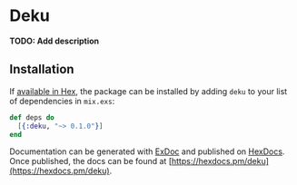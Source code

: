 # Deku

**TODO: Add description**

## Installation

If [available in Hex](https://hex.pm/docs/publish), the package can be installed
by adding `deku` to your list of dependencies in `mix.exs`:

```elixir
def deps do
  [{:deku, "~> 0.1.0"}]
end
```

Documentation can be generated with [ExDoc](https://github.com/elixir-lang/ex_doc)
and published on [HexDocs](https://hexdocs.pm). Once published, the docs can
be found at [https://hexdocs.pm/deku](https://hexdocs.pm/deku).

